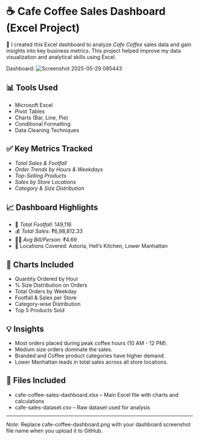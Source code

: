 # ☕ Cafe Coffee Sales Dashboard (Excel Project)

🚀 I created this Excel dashboard to analyze *Cafe Coffee* sales data and gain insights into key business metrics. This project helped improve my data visualization and analytical skills using Excel.

Dashboard:
![Screenshot 2025-05-29 085443](https://github.com/user-attachments/assets/b4050355-9a63-4c15-b4ff-9a5e00c662e6)


## 📊 Tools Used
- Microsoft Excel
- Pivot Tables
- Charts (Bar, Line, Pie)
- Conditional Formatting
- Data Cleaning Techniques

## ✅ Key Metrics Tracked
- *Total Sales & Footfall*
- *Order Trends by Hours & Weekdays*
- *Top-Selling Products*
- *Sales by Store Locations*
- *Category & Size Distribution*

## 📈 Dashboard Highlights
- 🔢 *Total Footfall*: 149,116
- 💰 *Total Sales*: ₹6,98,812.33
- 🧍‍♂ *Avg Bill/Person*: ₹4.69
- 📍 Locations Covered: Astoria, Hell’s Kitchen, Lower Manhattan

## 📌 Charts Included
- Quantity Ordered by Hour
- % Size Distribution on Orders
- Total Orders by Weekday
- Footfall & Sales per Store
- Category-wise Distribution
- Top 5 Products Sold

## 💡 Insights
- Most orders placed during peak coffee hours (10 AM - 12 PM).
- Medium size orders dominate the sales.
- Branded and Coffee product categories have higher demand.
- Lower Manhattan leads in total sales across all store locations.

## 📁 Files Included
- cafe-coffee-sales-dashboard.xlsx – Main Excel file with charts and calculations
- cafe-sales-dataset.csv – Raw dataset used for analysis

---

*Note*: Replace cafe-coffee-dashboard.png with your dashboard screenshot file name when you upload it to GitHub.
